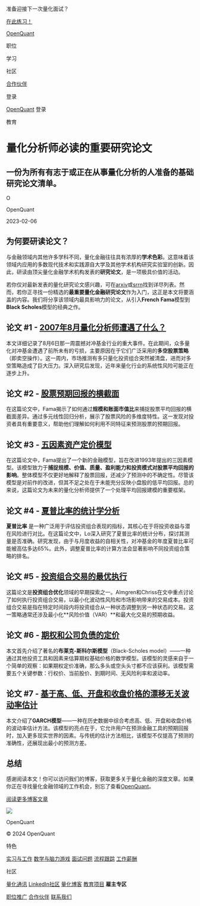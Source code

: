准备迎接下一次量化面试？

[在此练习！](https://openquant.co/questions)

[OpenQuant](https://openquant.co/)

职位

学习

社区

[合作伙伴](https://openquant.co/partners)

登录

[OpenQuant](https://openquant.co/) 登录

教育

# 量化分析师必读的重要研究论文

## 一份为所有有志于或正在从事量化分析的人准备的基础研究论文清单。

O

OpenQuant

2023-02-06

## 为何要研读论文？

与金融领域内其他许多学科不同，量化金融往往具有浓厚的**学术色彩**。这意味着该领域内应用的多数现代技术和实践源自大学及其他学术机构研究实验室的创新。因此，研读由顶尖量化金融学术机构发表的**研究论文**，是一项极具价值的活动。

若你仅对最新发表的量化研究论文感兴趣，可在[arxiv](https://arxiv.org/archive/q-fin)或[srrn](https://papers.ssrn.com/sol3/topten/topTenResults.cfm?groupingtype=2&groupingId=203)找到详尽列表。然而，若你正寻找一份精选的**最重要量化金融研究论文**作为入门，这正是本文将要涵盖的内容。我们将分享该领域内最具影响力的论文，从引入**French Fama**模型到**Black Scholes**模型的经典之作。

## 论文 \#1 - [2007年8月量化分析师遭遇了什么？](https://web.mit.edu/Alo/www/Papers/august07.pdf)
本文详细记录了8月6日那一周震撼对冲基金行业的重大事件。在此期间，众多量化对冲基金遭遇了前所未有的亏损，主要原因在于它们广泛采用的**多空股票策略**（即卖空操作）。这一周内，市场推测有多只量化投资组合突然被清盘，进而对多空策略造成了巨大压力。深入研究后发现，近年来量化行业的系统性风险可能正在逐步上升。

## 论文 \#2 - [股票预期回报的横截面](https://www.ivey.uwo.ca/media/3775518/the_cross-section_of_expected_stock_returns.pdf)

在这篇论文中，Fama揭示了如何通过**规模和账面市值比**来捕捉股票平均回报的横截面差异。通过多元线性回归分析，展示了股票风险的多维度特性。这一发现对投资者具有重要意义，帮助他们理解如何利用不同特征来预测股票的预期回报。

## 论文 \#3 - [五因素资产定价模型](https://www8.gsb.columbia.edu/programs/sites/programs/files/finance/Finance%20Seminar/spring%202014/ken%20french.pdf)

在这篇论文中，Fama提出了一个新的金融模型，旨在改进1993年提出的三因素模型。该模型致力于**捕捉规模、价值、质量、盈利能力和投资模式对股票平均回报的影响**。整体模型不仅更好地解释了股票回报，还减少了预测中的不确定性。尽管该模型是对前作的改进，但其不足之处在于未能充分反映小盘股的低平均回报。总的来说，这篇论文为未来的量化分析师提供了一个处理平均回报建模的重要框架。
## 论文 \#4 - [夏普比率的统计学分析](https://alo.mit.edu/wp-content/uploads/2017/06/The-Statistics-of-Sharpe-Ratios.pdf)

**夏普比率** 是一种广泛用于评估投资组合表现的指标，其核心在于将投资收益与潜在风险进行对比。在这篇论文中，Lo深入研究了夏普比率的统计分布，探讨其测量是否准确。研究发现，由于与月度收益的自相关性，对冲基金的年度夏普比率可能被高估多达65%。此外，调整夏普比率的计算方法会显著影响不同投资组合策略的排名。

## 论文 \#5 - [投资组合交易的最优执行](https://www.semanticscholar.org/paper/Optimal-execution-of-portfolio-trans-actions-Almgren-Chriss/4ea1885d7f00dc2ba59be2d6cc62923de23599ce?p2df)

这篇论文是**投资组合优化**领域的早期探索之一。Almgren和Chriss在文中重点讨论了如何执行投资组合交易，以最小化波动性风险和市场影响带来的交易成本。投资组合交易是指在特定时间段内将投资组合从一种状态调整到另一种状态的交易。这一策略通常还涉及最小化**风险价值（VAR）**和最大化交易的预期收益。

## 论文 \#6 - [期权和公司负债的定价](https://www.cs.princeton.edu/courses/archive/fall09/cos323/papers/black_scholes73.pdf)
本文首先介绍了著名的**布莱克-斯科尔斯模型**（Black-Scholes model）——一种通过其他投资工具和因素来估算期权基础价格的数学模型。该模型的灵感来自于一个简单的观察：如果期权定价准确，那么多头或空头头寸都不应该获利。该模型需要五个关键参数：行权价、当前股价、到期时间、无风险利率和波动率。

## 论文 \#7 - [基于高、低、开盘和收盘价格的漂移无关波动率估计](https://papers.ssrn.com/sol3/papers.cfm?abstract_id=229190)

本文介绍了**GARCH模型**——一种在历史数据中综合考虑高、低、开盘和收盘价格的波动率估计方法。该模型的亮点在于，它允许用户在预测金融工具的预期回报时，加入更多现实世界的因素。与传统的估计方法相比，该模型不仅提高了预测的准确性，还展现出最小的预测方差。

## 总结

感谢阅读本文！你可以访问我们的博客，获取更多关于量化金融的深度文章。如果你正在寻找量化金融领域的工作机会，别忘了查看[OpenQuant](https://openquant.co/)。

[阅读更多博客文章](https://openquant.co/blog)

![](https://openquant.co/favicon.ico)

OpenQuant

© 2024 OpenQuant

特色

[实习与工作](https://openquant.co/) [数学与脑力游戏](https://openquant.co/math-game) [面试问题](https://openquant.co/questions) [流程跟踪](https://openquant.co/process-tracking) [工作薪酬](https://openquant.co/salaries)

社区

[量化通讯](https://openquant.substack.com/) [LinkedIn社区](https://www.linkedin.com/company/open-quant) [量化博客](https://openquant.co/blog) [教育项目](https://openquant.co/education)
**雇主专区**

[职位推广](https://openquant.co/employers) [合作伙伴](https://openquant.co/employers) [联系我们](mailto:info@openquant.co)


